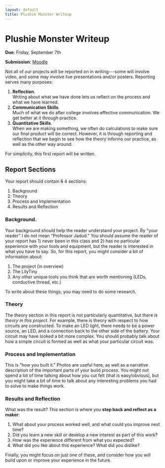 ```yaml
---
layout: default
title: Plushie Monster Writeup
---
```


# Plushie Monster Writeup

**Due**: Friday, September 7th

**Submission**: [Moodle](http://moodle.berea.edu/mod/assignment/view.php?id=53059)


Not all of our projects will be reported on in writing---some will involve video, and some may involve live presentations and/or posters. Reporting serves many purposes:

1. **Reflection**. <br/> Writing about what we have done lets us reflect on the process and what we have learned.
1. **Communication Skills**. <br/> Much of what we do after college involves effective communication. We get better at it through practice.
1. **Quantitative Skills**. <br/> When we are making something, we often do calculations to make sure our final product will be correct. However, it is through reporting and reflection that we begin to see how the theory informs our practice, as well as the other way around.

For simplicity, this first report will be written.

## Report Sections

Your report should contain <strike>5</strike> 4 sections:

1. Background
1. Theory
1. Process and Implementation
1. Results and Reflection

### Background. 

Your background should help the reader understand your project. By "your reader" I do not mean "Professor Jadud." You should assume the reader of your report has 1) never been in this class and 2) has no particular experience with your tools and equipment, but the reader is interested in what you have to say. So, for this report, you might consider a bit of information about:

1. The project (in overview)
1. The LilyTiny
1. Any other unique tools you think that are worth mentioning (LEDs, conductive thread, etc.)

To write about these things, you may need to do some research. 

### Theory

The theory section in this report is not particularly quantitative, but there *is theory in this project*. For example, there is theory with respect to how circuits are constructed. To make an LED light, there needs to be a power source, an LED, and a connection back to the other side of the battery. Your circuit may have looked a bit more complex. You should probably talk about how a simple circuit is formed as well as what your particular circuit was.

### Process and Implementation

This is "how you built it." Photos are useful here, as well as a narrative description of the important parts of your build process. You might not spend a lot of time talking about how you cut felt (that is easy/obvious), but you might take a bit of time to talk about any interesting problems you had to solve to make things work.

### Results and Reflection

What was the result? This section is where you **step back and reflect as a maker**:

1. What about your process worked well, and what could you improve next time? 
1. Did you learn a new skill or develop a new interest as part of this work?
1. How was the experience different from what you expected?
1. What did you like about this experience? What did you dislike?

Finally, you might focus on just one of these, and consider how you will build upon or improve your experience in the future.


